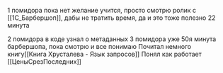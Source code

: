 1 помидора
пока нет желание учится, просто смотрю ролик с [[1C_Барбершоп]], дабы не тратить время, да и это тоже полезно
22 минута

2 помидора
	в коде узнал о метаданных
3 помидора
 уже 50я минута барбершопа, пока смотрю и все понимаю
 Почитал немного книгу[[Книга Хрусталева - Язык запросов]] 
 Понял как работает [[ЦеныСрезПоследних]]